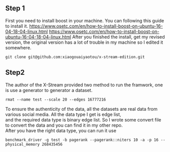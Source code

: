 Step 1
---
First you need to install boost in your machine. You can following this guide to install it.
https://www.osetc.com/en/how-to-install-boost-on-ubuntu-16-04-18-04-linux.html https://www.osetc.com/en/how-to-install-boost-on-ubuntu-16-04-18-04-linux.html
After you finished the install, get my revised version, the original version has a lot of trouble in my machine so I edited it somewhere.
```
git clone git@github.com:xiaogouaiyaotou/x-stream-edition.git
```
Step2
---

The author of the X-Stream provided two method to run the framwork, one is use a generator to generator a dataset.
```
rmat --name test --scale 20 --edges 16777216
```
To ensure the authenticity of the data, all the datasets are real data from various social media. All the data type I get is edge list, <br>
and the required data type is binary edge list. So I wrote some convert file to convert the data and you can find it in my other repo.<br>
After you have the right data type, you can run it use
```
benchmark_driver -g test -b pagerank --pagerank::niters 10 -a -p 16 --physical_memory 268435456
```

